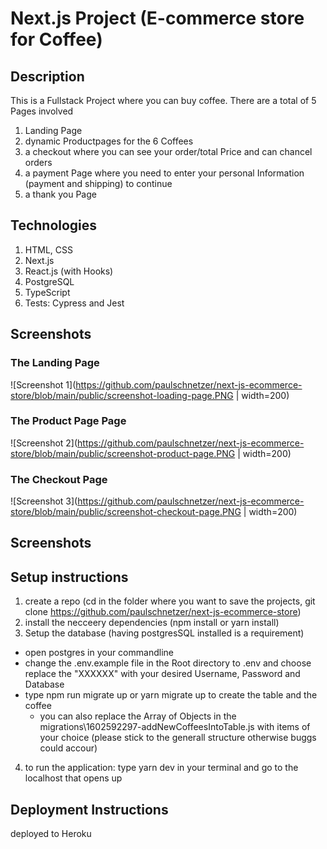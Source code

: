 # Next.js Project (E-commerce store for Coffee)

## Description

This is a Fullstack Project where you can buy coffee.
There are a total of 5 Pages involved

1. Landing Page
2. dynamic Productpages for the 6 Coffees
3. a checkout where you can see your order/total Price and can chancel orders
4. a payment Page where you need to enter your personal Information (payment and shipping) to continue
5. a thank you Page

## Technologies

1. HTML, CSS
2. Next.js
3. React.js (with Hooks)
4. PostgreSQL
5. TypeScript
6. Tests: Cypress and Jest

## Screenshots

### The Landing Page

![Screenshot 1](https://github.com/paulschnetzer/next-js-ecommerce-store/blob/main/public/screenshot-loading-page.PNG | width=200)

### The Product Page Page

![Screenshot 2](https://github.com/paulschnetzer/next-js-ecommerce-store/blob/main/public/screenshot-product-page.PNG | width=200)

### The Checkout Page

![Screenshot 3](https://github.com/paulschnetzer/next-js-ecommerce-store/blob/main/public/screenshot-checkout-page.PNG | width=200)

## Screenshots

## Setup instructions

1. create a repo (cd in the folder where you want to save the projects, git clone https://github.com/paulschnetzer/next-js-ecommerce-store)
2. install the necceery dependencies (npm install or yarn install)
3. Setup the database (having postgresSQL installed is a requirement)

- open postgres in your commandline
- change the .env.example file in the Root directory to .env and choose replace the "XXXXXX" with your desired Username, Password and Database
- type npm run migrate up or yarn migrate up to create the table and the coffee
  - you can also replace the Array of Objects in the migrations\1602592297-addNewCoffeesIntoTable.js with items of your choice (please stick to the generall structure otherwise buggs could accour)

4. to run the application: type yarn dev in your terminal and go to the localhost that opens up

## Deployment Instructions

deployed to Heroku
